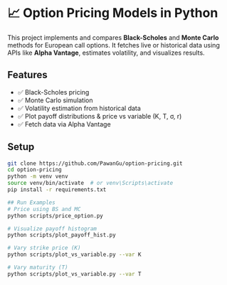 # 📈 Option Pricing Models in Python

This project implements and compares **Black-Scholes** and **Monte Carlo** methods for European call options. It fetches live or historical data using APIs like **Alpha Vantage**, estimates volatility, and visualizes results.

## Features

- ✅ Black-Scholes pricing
- ✅ Monte Carlo simulation
- ✅ Volatility estimation from historical data
- ✅ Plot payoff distributions & price vs variable (K, T, σ, r)
- ✅ Fetch data via Alpha Vantage

## Setup

```bash
git clone https://github.com/PawanGu/option-pricing.git
cd option-pricing
python -m venv venv
source venv/bin/activate  # or venv\Scripts\activate
pip install -r requirements.txt

## Run Examples
# Price using BS and MC
python scripts/price_option.py

# Visualize payoff histogram
python scripts/plot_payoff_hist.py

# Vary strike price (K)
python scripts/plot_vs_variable.py --var K

# Vary maturity (T)
python scripts/plot_vs_variable.py --var T
